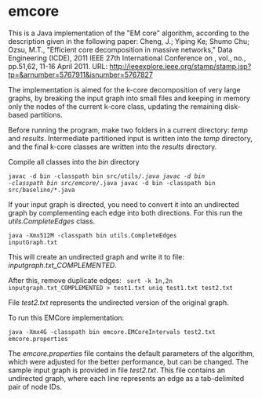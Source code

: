 # emcore

This is a Java implementation of the "EM core" algorithm, according to the description given in the following paper:
Cheng, J.; Yiping Ke; Shumo Chu; Ozsu, M.T., "Efficient core decomposition in massive networks," Data Engineering (ICDE), 2011 IEEE 27th International Conference on , vol., no., pp.51,62, 11-16 April 2011. 
URL: http://ieeexplore.ieee.org/stamp/stamp.jsp?tp=&arnumber=5767911&isnumber=5767827

The implementation is aimed for the k-core decomposition of very large graphs, by breaking the input graph into small files and keeping in memory only the nodes of the current k-core class, updating the remaining disk-based partitions.

Before running the program, make two folders in a current directory: <em>temp</em> and <em>results</em>.
Intermediate partitioned input is written into the <em>temp</em> directory, and the final k-core classes are written into the <em>results</em> directory.

Compile all classes into the <em>bin</em> directory

<code>javac -d bin -classpath bin src/utils/*.java
javac -d bin -classpath bin src/emcore/*.java
javac -d bin -classpath bin src/baseline/*.java</code>

If your input graph is directed, you need to convert it into an undirected graph by complementing each edge into both directions. For this run the <em>utils.CompleteEdges</em> class.

<code>java -Xmx512M -classpath bin utils.CompleteEdges inputGraph.txt</code>

This will create an undirected graph and write it to file: <em>inputgraph.txt_COMPLEMENTED</em>.

After this, remove duplicate edges: 
<code>
sort -k 1n,2n inputgraph.txt_COMPLEMENTED > test1.txt
uniq test1.txt test2.txt
</code>

File <em>test2.txt</em> represents the undirected version of the original graph.

To run this EMCore implementation:

<code>java -Xmx4G -classpath bin emcore.EMCoreIntervals test2.txt emcore.properties</code>

The <em>emcore.properties</em> file contains the default parameters of the algorithm, which were adjusted for the better performance, but can be changed. 
The sample input graph is provided in file <em>test2.txt</em>. This file contains an undirected graph, where each line represents an edge as a tab-delimited pair of node IDs.


